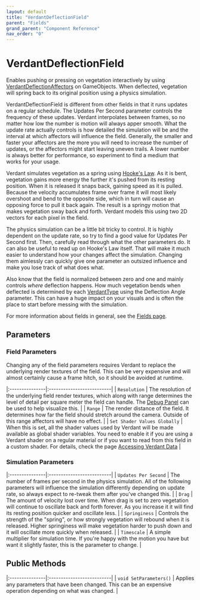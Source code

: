 ```yaml
---
layout: default
title: "VerdantDeflectionField"
parent: "Fields"
grand_parent: "Component Reference"
nav_order: "0"
---
```


# VerdantDeflectionField

Enables pushing or pressing on vegetation interactively by using [VerdantDeflectionAffectors](../Affectors/VerdantDeflectionAffector.html) on GameObjects. When deflected, vegetation will spring back to its original position using a physics simulation. 

VerdantDeflectionField is different from other fields in that it runs updates on a regular schedule. The Updates Per Second parameter controls the frequency of these updates. Verdant interpolates between frames, so no matter how low the number is motion will always apper smooth. What the update rate actually controls is how detailed the simulation will be and the interval at which affectors will influence the field. Generally, the smaller and faster your affectors are the more you will need to increase the number of updates, or the affectors might start leaving uneven trails. A lower number is always better for performance, so experiment to find a medium that works for your usage. 

Verdant simulates vegetation as a spring using [Hooke's Law](https://en.wikipedia.org/wiki/Hooke%27s_law). As it is bent, vegetation gains more energy the further it's pushed from its resting position. When it is released it snaps back, gaining speed as it is pulled. Because the velocity accumulates frame over frame it will most likely overshoot and bend to the opposite side, which in turn will cause an opposing force to pull it back again. The result is a springy motion that makes vegetation sway back and forth. Verdant models this using two 2D vectors for each pixel in the field.

The physics simulation can be a little bit tricky to control. It is highly dependent on the update rate, so try to find a good value for Updates Per Second first. Then, carefully read through what the other parameters do. It can also be useful to read up on Hooke's Law itself. That will make it much easier to understand how your changes affect the simulation. Changing them aimlessly can quickly give one parameter an outsized influence and make you lose track of what does what.

Also know that the field is normalized between zero and one and mainly controls *where* deflection happens. How much vegetation bends when deflected is determined by each [VerdantType](../DataTypes/VerdantType) using the Deflection Angle parameter. This can have a huge impact on your visuals and is often the place to start before messing with the simulation.

For more information about fields in general, see the [Fields page](index.html). 

## Parameters
 
### Field Parameters

Changing any of the field parameters requires Verdant to replace the underlying render textures of the field. This can be very expensive and will almost certainly cause a frame hitch, so it should be avoided at runtime.

|:---------------|:--------------------------|
| `Resolution` | The resolution of the underlying field render textures, which along with range determines the level of detail per square meter the field can handle. The [Debug Panel](../../AdvancedGuide/DebugPanel) can be used to help visualize this. |
| `Range` | The render distance of the field. It determines how far the field should stretch around the camera. Outside of this range affectors will have no effect. |
| `Set Shader Values Globally` | When this is set, all the shader values used by Verdant will be made available as global shader variables. You need to enable it if you are using a Verdant shader on a regular material or if you want to read from this field in a custom shader. For details, check the page [Accessing Verdant Data]("../../AdvancedGuide/AccessingVerdantData") |

### Simulation Parameters

|:---------------|:--------------------------|
| `Updates Per Second` | The number of frames per second in the physics simulation. All of the following parameters will influence the simulation differently depending on update rate, so always expect to re-tweak them after you've changed this.   |
| `Drag` | The amount of velocity lost over time. When drag is set to zero vegetation will continue to oscillate back and forth forever. As you increase it it will find its resting position quicker and oscillate less. |
| `Springiness` | Controls the strength of the "spring", or how strongly vegetation will rebound when it is released. Higher springiness will make vegetation harder to push down and it will oscillate more quickly when released. |
| `Timescale` | A simple multiplier for simulation time. If you're happy with the motion you have but want it slightly faster, this is the parameter to change. |


## Public Methods

|:---------------|:--------------------------|
| `void SetParameters()` | Applies any parameters that have been changed. This can be an expensive operation depending on what was changed. |


